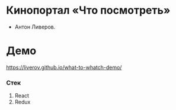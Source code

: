 # Кинопортал «Что посмотреть»
* Антон Ливеров.

# Демо
https://liverov.github.io/what-to-whatch-demo/

### Стек

1. React
2. Redux
